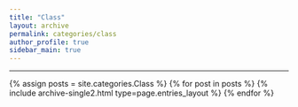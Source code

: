 ```yaml
---
title: "Class"
layout: archive
permalink: categories/class
author_profile: true
sidebar_main: true
---
```


<!-- 공백이 포함되어 있는 카테고리 이름의 경우 site.categories['a b c'] 이런식으로! -->

***

{% assign posts = site.categories.Class %}
{% for post in posts %} {% include archive-single2.html type=page.entries_layout %} {% endfor %}
